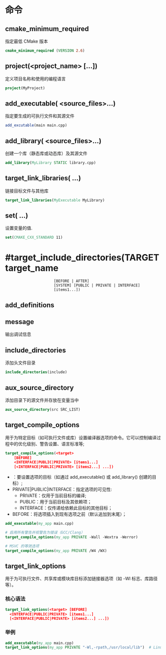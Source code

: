 # 命令
## cmake_minimum_required
指定最低 CMake 版本
```cmake
cmake_minimum_required (VERSION 2.6)
```
## project(<project_name> [<language>...])
定义项目名称和使用的编程语言
```cmake
project(MyProject)
```
## add_executable(<target> <source_files>...)
指定要生成的可执行文件和其源文件
```cmake
add_excutable(main main.cpp)
```
## add_library(<target> <source_files>...)
创建一个库（静态库或动态库）及其源文件
```cmake
add_library(MyLibrary STATIC library.cpp)
```
## target_link_libraries(<target> <libraries>...)
链接目标文件与其他库
```cmake
target_link_libraries(MyExecutable MyLibrary)
```
## set(<variable> <value>...)
设置变量的值.
```cmake
set(CMAKE_CXX_STANDARD 11)
```

# #target_include_directories(TARGET target_name
                          [BEFORE | AFTER]
                          [SYSTEM] [PUBLIC | PRIVATE | INTERFACE]
                          [items1...])
            
## add_definitions

## message
输出调试信息


## include_directories
添加头文件目录
```cmake
include_directories(include)
```
## aux_source_directory 
添加目录下的源文件并存放在变量当中
```cmake
aux_source_directory(src SRC_LIST)
```
## target_compile_options
用于为特定目标（如可执行文件或库）设置编译器选项的命令。它可以控制编译过程中的优化级别、警告设置、语言标准等;
```cmake
target_compile_options(<target> 
    [BEFORE] 
    <INTERFACE|PUBLIC|PRIVATE> [items1...] 
    [<INTERFACE|PUBLIC|PRIVATE> [items2...] ...])
```
+ <target>：要设置选项的目标（如通过 add_executable() 或 add_library() 创建的目标）;
+ PRIVATE|PUBLIC|INTERFACE：指定选项的可见性:
  + PRIVATE：仅用于当前目标的编译;
  + PUBLIC：用于当前目标及其依赖项；
  + INTERFACE：仅传递给依赖此目标的其他目标；
+ BEFORE：将选项插入到现有选项之前（默认追加到末尾）；
```cmake
add_executable(my_app main.cpp)

# 启用所有警告并视警告为错误（GCC/Clang）
target_compile_options(my_app PRIVATE -Wall -Wextra -Werror)

# MSVC 的等效选项
target_compile_options(my_app PRIVATE /W4 /WX)
```

## target_link_options
用于为可执行文件、共享库或模块库目标添加链接器选项（如 -Wl 标志、库路径等）。
### 核心语法
```cmake
target_link_options(<target> [BEFORE]
  <INTERFACE|PUBLIC|PRIVATE> [items1...]
  [<INTERFACE|PUBLIC|PRIVATE> [items2...] ...])
```
### 举例
```cmake
add_executable(my_app main.cpp)
target_link_options(my_app PRIVATE "-Wl,-rpath,/usr/local/lib")  # Linux
```
